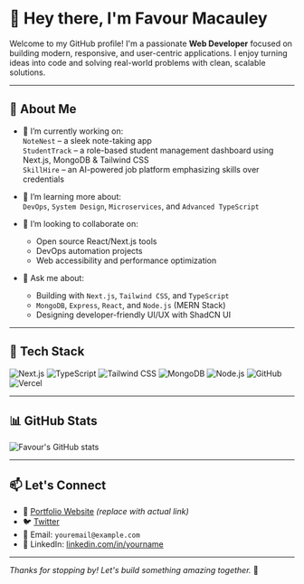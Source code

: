 # 👋 Hey there, I'm Favour Macauley

Welcome to my GitHub profile! I'm a passionate **Web Developer** focused on building modern, responsive, and user-centric applications. I enjoy turning ideas into code and solving real-world problems with clean, scalable solutions.

---

## 💼 About Me

- 🔭 I’m currently working on:  
  `NoteNest` – a sleek note-taking app  
  `StudentTrack` – a role-based student management dashboard using Next.js, MongoDB & Tailwind CSS  
  `SkillHire` – an AI-powered job platform emphasizing skills over credentials

- 🌱 I’m learning more about:  
  `DevOps`, `System Design`, `Microservices`, and `Advanced TypeScript`

- 👯 I’m looking to collaborate on:
  - Open source React/Next.js tools
  - DevOps automation projects
  - Web accessibility and performance optimization

- 💬 Ask me about:
  - Building with `Next.js`, `Tailwind CSS`, and `TypeScript`
  - `MongoDB`, `Express`, `React`, and `Node.js` (MERN Stack)
  - Designing developer-friendly UI/UX with ShadCN UI

---

## 🚀 Tech Stack

![Next.js](https://img.shields.io/badge/Next.js-000?logo=nextdotjs&logoColor=white)
![TypeScript](https://img.shields.io/badge/TypeScript-3178C6?logo=typescript&logoColor=white)
![Tailwind CSS](https://img.shields.io/badge/TailwindCSS-06B6D4?logo=tailwindcss&logoColor=white)
![MongoDB](https://img.shields.io/badge/MongoDB-47A248?logo=mongodb&logoColor=white)
![Node.js](https://img.shields.io/badge/Node.js-339933?logo=node.js&logoColor=white)
![GitHub](https://img.shields.io/badge/GitHub-181717?logo=github&logoColor=white)
![Vercel](https://img.shields.io/badge/Vercel-000000?logo=vercel&logoColor=white)

---

## 📊 GitHub Stats

![Favour's GitHub stats](https://github-readme-stats.vercel.app/api?username=favmaclegend-ops&show_icons=true&theme=radical)

---

## 📫 Let's Connect

- 💼 [Portfolio Website](https://favmaclegend.vercel.app/) _(replace with actual link)_
- 🐦 [Twitter](https://twitter.com/yourhandle)
- 💌 Email: `youremail@example.com`
- 💬 LinkedIn: [linkedin.com/in/yourname](https://linkedin.com/in/yourname)

---

_Thanks for stopping by! Let's build something amazing together._ 🚀

